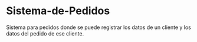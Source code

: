 # Sistema-de-Pedidos
Sistema para pedidos donde se puede registrar los datos de un cliente y los datos del pedido de ese cliente.
